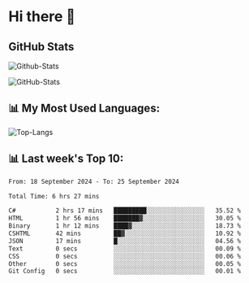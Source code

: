 # Hi there 👋

## GitHub Stats
![Github-Stats](https://github-readme-stats-sigma-five.vercel.app/api?username=ltorson&show_icons=true&theme=radical&count_private=true&show=reviews,discussions_started,discussions_answered,prs_merged,prs_merged_percentage)

![GitHub-Stats](https://github-readme-stats.vercel.app/api/wakatime?username=LeeTorson&theme=synthwave&size_weight=0.5&count_weight=0.5&title_color=36F9F6&langs_count=10&count_private=true)

## 📊 My Most Used Languages:
![Top-Langs](https://github-readme-stats-sigma-five.vercel.app/api/top-langs/?username=LTorson&layout=compact&langs_count=10)


## 📊 Last week's Top 10:
<!--START_SECTION:waka-->

```txt
From: 18 September 2024 - To: 25 September 2024

Total Time: 6 hrs 27 mins

C#           2 hrs 17 mins   █████████░░░░░░░░░░░░░░░░   35.52 %
HTML         1 hr 56 mins    ███████▓░░░░░░░░░░░░░░░░░   30.05 %
Binary       1 hr 12 mins    ████▓░░░░░░░░░░░░░░░░░░░░   18.73 %
CSHTML       42 mins         ██▓░░░░░░░░░░░░░░░░░░░░░░   10.92 %
JSON         17 mins         █░░░░░░░░░░░░░░░░░░░░░░░░   04.56 %
Text         0 secs          ░░░░░░░░░░░░░░░░░░░░░░░░░   00.09 %
CSS          0 secs          ░░░░░░░░░░░░░░░░░░░░░░░░░   00.06 %
Other        0 secs          ░░░░░░░░░░░░░░░░░░░░░░░░░   00.05 %
Git Config   0 secs          ░░░░░░░░░░░░░░░░░░░░░░░░░   00.01 %
```

<!--END_SECTION:waka-->

